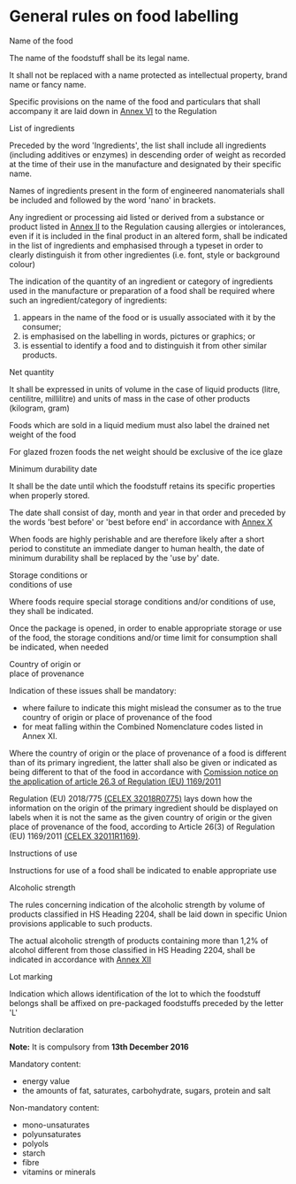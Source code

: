# General rules on food labelling
<tbody>
      <tr>
        <th scope="row">Name of the food</th>
        <td>
          <p>The name of the foodstuff shall be its legal name.</p>
          <p>It shall not be replaced with a name protected as intellectual property, brand name or fancy name.</p>
          <p>Specific provisions on the name of the food and particulars that shall accompany it are laid down in <a href="https://webgate.ec.europa.eu/reqs2/public/v2/requirement/auxi/eu/32011R1169_lblfood_annex_6.pdf/" target="new_form">Annex VI</a> to the Regulation</p>
        </td>
      </tr>
      </tbody>
      <tbody>
      <tr>
        <th scope="row">List of ingredients</th>
        <td>
          <p>Preceded by the word 'Ingredients', the list shall include all ingredients (including additives or enzymes) in descending order of weight as recorded at the time of their use in the manufacture and designated by their specific name.</p>
          <p>Names of ingredients present in the form of engineered nanomaterials shall be included and followed by the word 'nano' in brackets.</p>
          <p>Any ingredient or processing aid listed or derived from a substance or product listed in <a href="https://webgate.ec.europa.eu/reqs2/public/v2/requirement/auxi/eu/32011R1169_lblfood_annex_2.pdf/" target="new_form">Annex II</a> to the Regulation causing allergies or intolerances, even if it is included in the final product in an altered form, shall be indicated in the list of ingredients and emphasised through a typeset in order to clearly distinguish it from other ingredientes (i.e. font, style or background colour)</p>
          <p>The indication of the quantity of an ingredient or category of ingredients used in the manufacture or preparation of a food shall be required where such an ingredient/category of ingredients:</p>
          <ol>
            <li>appears in the name of the food or is usually associated with it by the consumer;</li>
            <li>is emphasised on the labelling in words, pictures or graphics; or</li>
            <li>is essential to identify a food and to distinguish it from other similar products.</li>
          </ol>
        </td>
      </tr>
      <tr>
        <th scope="row">Net quantity</th>
        <td>
          <p>It shall be expressed in units of volume in the case of liquid products (litre, centilitre, millilitre) and units of mass in the case of other products (kilogram, gram)</p>
          <p>Foods which are sold in a liquid medium must also label the drained net weight of the food</p>
          <p>For glazed frozen foods the net weight should be exclusive of the ice glaze</p>
        </td>
      </tr>
      <tr>
        <th scope="row">Minimum durability date</th>
        <td>
          <p>It shall be the date until which the foodstuff retains its specific properties when properly stored.</p>
          <p>The date shall consist of day, month and year in that order and preceded by the words 'best before' or 'best before end' in accordance with <a href="https://webgate.ec.europa.eu/reqs2/public/v2/requirement/auxi/eu/32011R1169_lblfood_annex_10.pdf/" target="new_form">Annex X</a></p>
          <p>When foods are highly perishable and are therefore likely after a short period to constitute an immediate danger to human health, the date of minimum durability shall be replaced by the 'use by' date.</p>
        </td>
      </tr>
      <tr>
        <th scope="row">Storage conditions or<br>conditions of use</th>
        <td>
          <p>Where foods require special storage conditions and/or conditions of use, they shall be indicated.</p>
          <p>Once the package is opened, in order to enable appropriate storage or use of the food, the storage conditions and/or time limit for consumption shall be indicated, when needed</p>
        </td>
      </tr>
      <tr>
        <th scope="row">Country of origin or<br>place of provenance</th>
        <td>
          <p>Indication of these issues shall be mandatory:</p>
          <ul>
            <li>where failure to indicate this might mislead the consumer as to the true country of origin or place of provenance of the food</li>
            <li>for meat falling within the Combined Nomenclature codes listed in Annex XI.</li>
          </ul>
          <p>Where the country of origin or the place of provenance of a food is different than of its primary ingredient, the latter shall also be given or indicated as being different to that of the food in accordance with <a href="https://eur-lex.europa.eu/legal-content/EN/ALL/?uri=uriserv:OJ.C_.2020.032.01.0001.01.ENG" target="new_window"> Comission notice on the application of article 26.3 of Regulation (EU) 1169/2011</a></p>
          <p>Regulation (EU) 2018/775 <a target="oj" href="http://eur-lex.europa.eu/LexUriServ/LexUriServ.do?uri=CELEX:32018R0775:EN:NOT">(CELEX 32018R0775)</a> lays down how the information on the origin of the primary ingredient should be displayed on labels when it is not the same as the given country of origin or the given place of provenance of the food, according to Article 26(3) of Regulation (EU) 1169/2011 <a target="oj" href="http://eur-lex.europa.eu/LexUriServ/LexUriServ.do?uri=CELEX:32011R1169:EN:NOT">(CELEX 32011R1169)</a>.</p>
        </td>
      </tr>
      <tr>
        <th scope="row">Instructions of use</th>
        <td>
          <p>Instructions for use of a food shall be indicated to enable appropriate use</p>
        </td>
      </tr>
      <tr>
        <th scope="row">Alcoholic strength</th>
        <td>
          <p>The rules concerning indication of the alcoholic strength by volume of products classified in HS Heading 2204, shall be laid down in specific Union provisions applicable to such products.</p>
          <p>The actual alcoholic strength of products containing more than 1,2% of alcohol different from those classified in HS Heading 2204, shall be indicated in accordance with <a href="https://webgate.ec.europa.eu/reqs2/public/v2/requirement/auxi/eu/32011R1169_lblfood_annex_12.pdf/" target="new_form">Annex XII</a></p>
        </td>
      </tr>
      <tr>
        <th scope="row">Lot marking</th>
        <td>
          <p>Indication which allows identification of the lot to which the foodstuff belongs shall be affixed on pre-packaged foodstuffs preceded by the letter 'L'</p>
        </td>
      </tr>
      <tr>
        <th scope="row">Nutrition declaration</th>
        <td>
          <p></p><p><strong>Note:</strong> It is compulsory from <strong>13th December 2016</strong></p><p></p>
          <p>Mandatory content:</p>
          <ul>
            <li>energy value</li>
            <li>the amounts of fat, saturates, carbohydrate, sugars, protein and salt</li>
          </ul>
          <p>Non-mandatory content:</p>
          <ul>
            <li>mono-unsaturates</li>
            <li>polyunsaturates</li>
            <li>polyols</li>
            <li>starch</li>
            <li>fibre</li>
            <li>vitamins or minerals</li>
          </ul>
        </td>
      </tr>
    </tbody>
